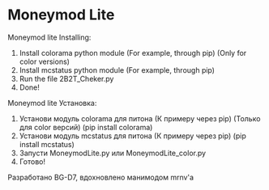 # Moneymod Lite
Moneymod lite
Installing:
1. Install colorama python module (For example, through pip) (Only for color versions)
2. Install mcstatus python module (For example, through pip)
3. Run the file 2B2T_Cheker.py
4. Done!

Moneymod lite
Установка:
1. Установи модуль colorama для питона (К примеру через pip) (Только для color версий) (pip install colorama)
2. Установи модуль mcstatus для питона (К примеру через pip) (pip install mcstatus)
3. Запусти MoneymodLite.py или MoneymodLite_color.py
4. Готово!

Разработано BG-D7, вдохновлено манимодом mrnv'а
